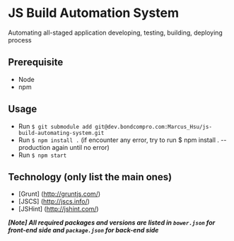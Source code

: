 # JS Build Automation System
Automating all-staged application developing, testing, building, deploying process

## Prerequisite
- Node
- npm

## Usage
- Run `$ git submodule add git@dev.bondcompro.com:Marcus_Hsu/js-build-automating-system.git`
- Run `$ npm install .`  (if encounter any error, try to run $ npm install . --production again until no error)
- Run `$ npm start`

## Technology (only list the main ones)

* [Grunt] (http://gruntjs.com/)
* [JSCS] (http://jscs.info/)
* [JSHint] (http://jshint.com/)

***[Note] All required packages and versions are listed in `bower.json` for front-end side and `package.json` for back-end side***